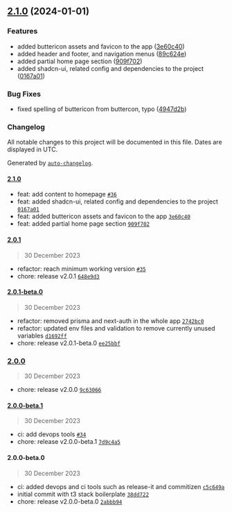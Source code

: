 

## [2.1.0](https://github.com/chof64/chadfernandez-me/compare/2.0.1...2.1.0) (2024-01-01)


### Features

* added buttericon assets and favicon to the app ([3e60c40](https://github.com/chof64/chadfernandez-me/commit/3e60c40d875d1d7416a31e78156894b61a6050bf))
* added header and footer, and navigation menus ([89c624e](https://github.com/chof64/chadfernandez-me/commit/89c624e1dee6429074047ce673555dc847554e99))
* added partial home page section ([909f702](https://github.com/chof64/chadfernandez-me/commit/909f7025212bf572fd341b44a2fa07a35552f15a))
* added shadcn-ui, related config and dependencies to the project ([0167a01](https://github.com/chof64/chadfernandez-me/commit/0167a0133e19dde1f7319ee1fe0657575b22482b))


### Bug Fixes

* fixed spelling of buttericon from buttercon, typo ([4947d2b](https://github.com/chof64/chadfernandez-me/commit/4947d2ba87ca8a2a87d5322f4a537998b156e9bb))

### Changelog

All notable changes to this project will be documented in this file. Dates are displayed in UTC.

Generated by [`auto-changelog`](https://github.com/CookPete/auto-changelog).

#### [2.1.0](https://github.com/chof64/chadfernandez-me/compare/2.0.1...2.1.0)

- feat: add content to homepage [`#36`](https://github.com/chof64/chadfernandez-me/pull/36)
- feat: added shadcn-ui, related config and dependencies to the project [`0167a01`](https://github.com/chof64/chadfernandez-me/commit/0167a0133e19dde1f7319ee1fe0657575b22482b)
- feat: added buttericon assets and favicon to the app [`3e60c40`](https://github.com/chof64/chadfernandez-me/commit/3e60c40d875d1d7416a31e78156894b61a6050bf)
- feat: added partial home page section [`909f702`](https://github.com/chof64/chadfernandez-me/commit/909f7025212bf572fd341b44a2fa07a35552f15a)

#### [2.0.1](https://github.com/chof64/chadfernandez-me/compare/2.0.1-beta.0...2.0.1)

> 30 December 2023

- refactor: reach minimum working version [`#35`](https://github.com/chof64/chadfernandez-me/pull/35)
- chore: release v2.0.1 [`648e9d3`](https://github.com/chof64/chadfernandez-me/commit/648e9d3d55d1904f621bb914bb1865c23257ccb7)

#### [2.0.1-beta.0](https://github.com/chof64/chadfernandez-me/compare/2.0.0...2.0.1-beta.0)

> 30 December 2023

- refactor: removed prisma and next-auth in the whole app [`2742bc0`](https://github.com/chof64/chadfernandez-me/commit/2742bc0f55f918e570425113da7f6220bb0cc5a6)
- refactor: updated env files and validation to remove currently unused variables [`d1692ff`](https://github.com/chof64/chadfernandez-me/commit/d1692ff7ee069b91dc20b572e746b7a6fb023407)
- chore: release v2.0.1-beta.0 [`ee25bbf`](https://github.com/chof64/chadfernandez-me/commit/ee25bbf02e024a4ca1b32fc3f8f25afc3a80f4ce)

### [2.0.0](https://github.com/chof64/chadfernandez-me/compare/2.0.0-beta.1...2.0.0)

> 30 December 2023

- chore: release v2.0.0 [`9c63066`](https://github.com/chof64/chadfernandez-me/commit/9c63066f251683c8689d5c3774b865b93eaf54f9)

#### [2.0.0-beta.1](https://github.com/chof64/chadfernandez-me/compare/2.0.0-beta.0...2.0.0-beta.1)

> 30 December 2023

- ci: add devops tools [`#34`](https://github.com/chof64/chadfernandez-me/pull/34)
- chore: release v2.0.0-beta.1 [`7d9c4a5`](https://github.com/chof64/chadfernandez-me/commit/7d9c4a573b1b7f13779d7891969a9fadbf0f502c)

#### 2.0.0-beta.0

> 30 December 2023

- ci: added devops and ci tools such as release-it and commitizen [`c5c649a`](https://github.com/chof64/chadfernandez-me/commit/c5c649aea7c896752f3495ef727db1fd20a7c53a)
- initial commit with t3 stack boilerplate [`38dd722`](https://github.com/chof64/chadfernandez-me/commit/38dd722a938e2eb0b6e6db5960c8836dc3648490)
- chore: release v2.0.0-beta.0 [`2abbb94`](https://github.com/chof64/chadfernandez-me/commit/2abbb94185c91e9bed0f0116efc18eee5fd80e2f)
